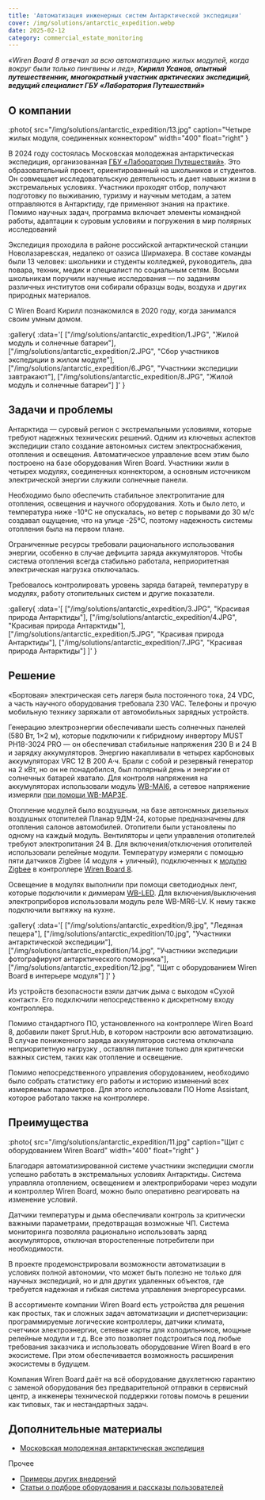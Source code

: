 ```yaml
---
title: 'Автоматизация инженерных систем Антарктической экспедиции'
cover: /img/solutions/antarctic_expedition.webp
date: 2025-02-12
category: commercial_estate_monitoring
---
```


_«Wiren Board 8 отвечал за всю автоматизацию жилых модулей, когда вокруг были только пингвины и лед», **Кирилл Усанов, опытный путешественник, многократный участник арктических экспедиций, ведущий специалист ГБУ «Лаборатория Путешествий»**_

## О компании

:photo{
    src="/img/solutions/antarctic_expedition/13.jpg"
    caption="Четыре жилых модуля, соединенных коннектором"
    width="400"
    float="right"
}

В 2024 году состоялась Московская молодежная антарктическая экспедиция, организованная [ГБУ «Лаборатория Путешествий»](https://projects.goulp.ru/). Это образовательный проект, ориентированный на школьников и студентов. Он совмещает исследовательскую деятельность и дает навыки жизни в экстремальных условиях. Участники проходят отбор, получают подготовку по выживанию, туризму и научным методам, а затем отправляются в Антарктиду, где применяют знания на практике. Помимо научных задач, программа включает элементы командной работы, адаптации к суровым условиям и погружения в мир полярных исследований

Экспедиция проходила в районе российской антарктической станции Новолазаревская, недалеко от оазиса Ширмахера. В составе команды были 13 человек: школьники и студенты колледжей, руководитель, два повара, техник, медик и специалист по социальным сетям. Восьми школьникам поручили научные исследования — по заданиям различных институтов они собирали образцы воды, воздуха и других природных материалов.

С Wiren Board Кирилл познакомился в 2020 году, когда занимался своим умным домом.

:gallery{
    :data='[
        ["/img/solutions/antarctic_expedition/1.JPG", "Жилой модуль и солнечные батареи"],
        ["/img/solutions/antarctic_expedition/2.JPG", "Сбор участников экспедиции в жилом модуле"],
        ["/img/solutions/antarctic_expedition/6.JPG", "Участники экспедиции завтракают"],
        ["/img/solutions/antarctic_expedition/8.JPG", "Жилой модуль и солнечные батареи"]
    ]'
}

## Задачи и проблемы

Антарктида — суровый регион с экстремальными условиями, которые требуют надежных технических решений. Одним из ключевых аспектов экспедиции стало создание автономных систем электроснабжения, отопления и освещения. Автоматическое управление всем этим было построено на базе оборудования Wiren Board. Участники жили в четырех модулях, соединенных коннектором, а основным источником электрической энергии служили солнечные панели. 

Необходимо было обеспечить стабильное электропитание для отопления, освещения и научного оборудования. Хоть и было лето, и температура ниже \-10°C не опускалась, но ветер с порывами до 30 м/с создавал ощущение, что на улице \-25°C, поэтому надежность системы отопления была на первом плане.

Ограниченные ресурсы требовали рационального использования энергии, особенно в случае дефицита заряда аккумуляторов. Чтобы система отопления всегда стабильно работала, неприоритетная электрическая нагрузка отключалась.

Требовалось контролировать уровень заряда батарей, температуру в модулях, работу отопительных систем и другие показатели.

:gallery{
    :data='[
        ["/img/solutions/antarctic_expedition/3.JPG", "Красивая природа Антарктиды"],
        ["/img/solutions/antarctic_expedition/4.JPG", "Красивая природа Антарктиды"],
        ["/img/solutions/antarctic_expedition/5.JPG", "Красивая природа Антарктиды"],
        ["/img/solutions/antarctic_expedition/7.JPG", "Красивая природа Антарктиды"]
    ]'
}

## Решение

«Бортовая» электрическая сеть лагеря была постоянного тока, 24 VDC, а часть научного оборудования требовала 230 VAC. Телефоны и прочую мобильную технику заряжали от автомобильных зарядных устройств.

Генерацию электроэнергии обеспечивали шесть солнечных панелей (580 Вт, 1×2 м), которые подключили к гибридному инвертору MUST PH18-3024 PRO — он обеспечивал стабильные напряжения 230 В и 24 В и зарядку аккумуляторов. Энергию накапливали в четырех карбоновых аккумуляторах VRC 12 B 200 А·ч. Брали с собой и резервный генератор на 2 кВт, но он не понадобился, был полярный день и энергии от солнечных батарей хватало. Для контроля напряжения на аккумуляторах использовали  модуль [WB-MAI6](https://wirenboard.com/ru/product/wb-mai6/), а сетевое напряжение измеряли  [при помощи WB-MAP3E](https://wirenboard.com/ru/product/WB-MAP3E/).

Отопление модулей было воздушным, на базе автономных дизельных воздушных отопителей Планар 9ДМ-24, которые предназначены для отопления салонов автомобилей. Отопители были установлены по одному на каждый модуль. Вентиляторы и цепи управления отопителей требуют электропитания  24 В. Для включения/отключения отопителей использовали релейные модули. Температуру измеряли с помощью пяти датчиков Zigbee (4 модуля \+ уличный), подключенных к [модулю Zigbee](https://wirenboard.com/ru/product/WBE2R-R-ZIGBEE-SH/) в контроллере [Wiren Board 8](https://wirenboard.com/ru/catalog/kontrollery/).

Освещение в модулях выполнили при помощи светодиодных лент, которые подключили к диммерам [WB-LED](https://wirenboard.com/ru/product/WB-LED/). Для включения/выключения электроприборов использовали модуль реле WB-MR6-LV. К нему также подключили вытяжку на кухне.

:gallery{
    :data='[
        ["/img/solutions/antarctic_expedition/9.jpg", "Ледяная пещера"],
        ["/img/solutions/antarctic_expedition/10.jpg", "Участники антарктической экспедиции"],
        ["/img/solutions/antarctic_expedition/14.jpg", "Участники экспедиции фотографируют антарктического поморника"],
        ["/img/solutions/antarctic_expedition/12.jpg", "Щит с оборудованием Wiren Board в интерьере модуля"]
    ]'
}

Из устройств безопасности взяли датчик дыма с выходом «Сухой контакт». Его подключили непосредственно к дискретному входу контроллера.

Помимо стандартного ПО, установленного на контроллере Wiren Board 8, добавили пакет Sprut.Hub, в котором настроили всю автоматизацию. В случае пониженного заряда аккумуляторов система отключала неприоритетную нагрузку , оставляя питание только для критически важных систем, таких как отопление и освещение.

Помимо непосредственного управления оборудованием, необходимо было собрать статистику его работы и историю изменений всех измеряемых параметров. Для этого использовали ПО Home Assistant, которое работало также на контроллере.

## Преимущества

:photo{
    src="/img/solutions/antarctic_expedition/11.jpg"
    caption="Щит с оборудованием Wiren Board"
    width="400"
    float="right"
}

Благодаря автоматизированной системе участники экспедиции смогли успешно работать в экстремальных условиях Антарктиды. Система управляла отоплением, освещением и электроприборами через модули и контроллер Wiren Board, можно было оперативно реагировать на изменение условий.

Датчики температуры и дыма обеспечивали контроль за критически важными параметрами, предотвращая возможные ЧП. Система мониторинга позволяла рационально использовать заряд аккумуляторов, отключая второстепенные потребители при необходимости.

В проекте продемонстрировали возможности автоматизации в условиях полной автономии, что может быть полезно не только для научных экспедиций, но и для других удаленных объектов, где требуется надежная и гибкая система управления энергоресурсами.

В ассортименте компании Wiren Board есть устройства для решения как простых, так и сложных задач автоматизации и диспетчеризации: программируемые логические контроллеры, датчики климата, счетчики электроэнергии, сетевые карты для холодильников, мощные релейные модули и т.д. Все это позволяет подстроиться под любые требования заказчика и использовать оборудование Wiren Board в его экосистеме. При этом обеспечивается возможность расширения экосистемы в будущем.

Компания Wiren Board даёт на всё оборудование двухлетнюю гарантию с заменой оборудования без предварительной отправки в сервисный центр, а инженеры технической поддержки готовы помочь в решении как типовых, так и нестандартных задач.

## Дополнительные материалы

- [Московская молодежная антарктическая экспедиция](https://projects.goulp.ru/mmae-2024/)

Прочее

- [Примеры других внедрений](../solutions/)
- [Статьи о подборе оборудования и рассказы пользователей](../articles)
